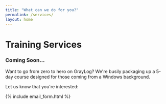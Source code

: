 ```yaml
---
title: "What can we do for you?"
permalink: /services/
layout: home
---
```


# Training Services

### Coming Soon...

Want to go from zero to hero on GrayLog?
We're busily packaging up a 5-day course designed for those coming from a Windows background.

Let us know that you're interested:

{% include email_form.html %}
